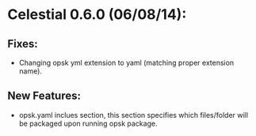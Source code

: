 # Celestial 0.6.0 (06/08/14):

## Fixes:
* Changing opsk yml extension to yaml (matching proper extension name).

## New Features:
* opsk.yaml inclues section, this section specifies which files/folder will be packaged upon running opsk package.
